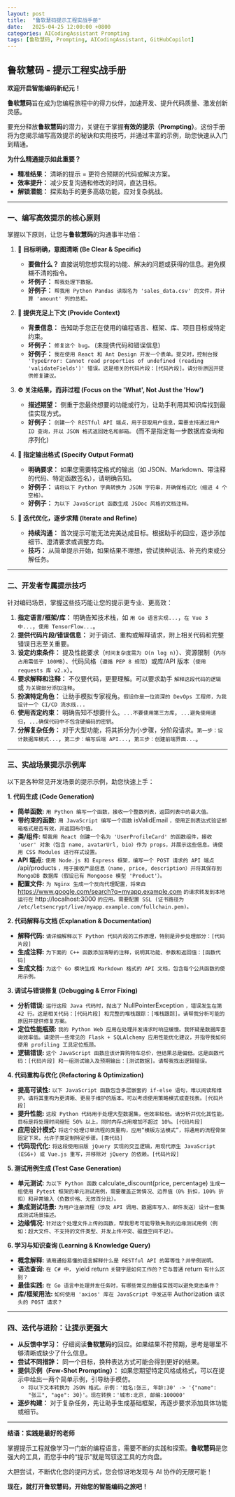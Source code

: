 ```yaml
---
layout: post
title:  "鲁软慧码提示工程实战手册"
date:   2025-04-25 12:00:00 +0800
categories: AICodingAssistant Prompting
tags: [鲁软慧码, Prompting, AICodingAssistant, GitHubCopilot]
---
```


## **鲁软慧码 - 提示工程实战手册**

**欢迎开启智能编码新纪元！**

**鲁软慧码**旨在成为您编程旅程中的得力伙伴，加速开发、提升代码质量、激发创新灵感。

要充分释放**鲁软慧码**的潜力，关键在于掌握**有效的提示（Prompting）**。这份手册将为您揭示编写高效提示的秘诀和实用技巧，并通过丰富的示例，助您快速从入门到精通。

**为什么精通提示如此重要？**

  * **精准结果：** 清晰的提示 = 更符合预期的代码或解决方案。
  * **效率提升：** 减少反复沟通和修改的时间，直达目标。
  * **解锁潜能：** 探索助手的更多高级功能，应对复杂挑战。

-----

### **一、编写高效提示的核心原则**

掌握以下原则，让您与**鲁软慧码**的沟通事半功倍：

1.  **🎯 目标明确，意图清晰 (Be Clear & Specific)**

      * **要做什么？** 直接说明您想实现的功能、解决的问题或获得的信息。避免模糊不清的指令。
      * **坏例子：** `帮我处理下数据。`
      * **好例子：** `帮我用 Python Pandas 读取名为 'sales_data.csv' 的文件，并计算 'amount' 列的总和。`

2.  **🧩 提供充足上下文 (Provide Context)**

      * **背景信息：** 告知助手您正在使用的编程语言、框架、库、项目目标或特定约束。
      * **坏例子：** `修复这个 bug。` (未提供代码和错误信息)
      * **好例子：** `我在使用 React 和 Ant Design 开发一个表单。提交时，控制台报 'TypeError: Cannot read properties of undefined (reading 'validateFields')' 错误。这是相关的代码片段：[代码片段]。请分析原因并提供修复建议。`

3.  **⚙️ 关注结果，而非过程 (Focus on the 'What', Not Just the 'How')**

      * **描述期望：** 侧重于您最终想要的功能或行为，让助手利用其知识库找到最佳实现方式。
      * **好例子：** `创建一个 RESTful API 端点，用于获取用户信息，需要支持通过用户 ID 查询，并以 JSON 格式返回姓名和邮箱。` (而不是指定每一步数据库查询和序列化)

4.  **📐 指定输出格式 (Specify Output Format)**

      * **明确要求：** 如果您需要特定格式的输出（如 JSON、Markdown、带注释的代码、特定函数签名），请明确告知。
      * **好例子：** `请将以下 Python 字典转换为 JSON 字符串，并确保格式化（缩进 4 个空格）。`
      * **好例子：** `为以下 JavaScript 函数生成 JSDoc 风格的文档注释。`

5.  **🔁 迭代优化，逐步求精 (Iterate and Refine)**

      * **持续沟通：** 首次提示可能无法完美达成目标。根据助手的回应，逐步添加细节、澄清要求或调整方向。
      * **技巧：** 从简单提示开始，如果结果不理想，尝试换种说法、补充约束或分解任务。

-----

### **二、开发者专属提示技巧**

针对编码场景，掌握这些技巧能让您的提示更专业、更高效：

1.  **指定语言/框架/库：** 明确告知技术栈，如 `用 Go 语言实现...`，`在 Vue 3 中...`，`使用 TensorFlow...`。
2.  **提供代码片段/错误信息：** 对于调试、重构或解释请求，附上相关代码和完整错误日志至关重要。
3.  **设定约束条件：** 提及性能要求（`时间复杂度需为 O(n log n)`）、资源限制（`内存占用需低于 100MB`）、代码风格（`遵循 PEP 8 规范`）或库/API 版本（`使用 requests 库 v2.x`）。
4.  **要求解释和注释：** 不仅要代码，更要理解。可以要求助手 `解释这段代码的逻辑` 或 `为关键部分添加注释`。
5.  **扮演特定角色：** 让助手模拟专家视角。`假设你是一位资深的 DevOps 工程师，为我设计一个 CI/CD 流水线...`
6.  **使用否定约束：** 明确告知不想要什么。`...不要使用第三方库`，`...避免使用递归`，`...确保代码中不包含硬编码的密钥`。
7.  **分解复杂任务：** 对于大型功能，将其拆分为小步骤，分阶段请求。`第一步：设计数据库模式...`，`第二步：编写后端 API...`，`第三步：创建前端界面...`。

-----

### **三、实战场景提示示例库**

以下是各种常见开发场景的提示示例，助您快速上手：

**1. 代码生成 (Code Generation)**

  * **简单函数:** `用 Python 编写一个函数，接收一个整数列表，返回列表中的最大值。`
  * **带约束的函数:** `用 JavaScript 编写一个函数` isValidEmail `，使用正则表达式验证邮箱格式是否有效，并返回布尔值。`
  * **类/组件:** `帮我用 React 创建一个名为 'UserProfileCard' 的函数组件，接收 'user' 对象（包含 name, avatarUrl, bio）作为 props，并展示这些信息。请使用 CSS Modules 进行样式设置。`
  * **API 端点:** `使用 Node.js 和 Express 框架，编写一个 POST 请求的 API 端点` /api/products `，用于接收产品信息（name, price, description）并将其保存到 MongoDB 数据库（假设已有 Mongoose 模型 'Product'）。`
  * **配置文件:** `为 Nginx 生成一个反向代理配置，将来自` https://www.google.com/search?q=myapp.example.com `的请求转发到本地运行在` http://localhost:3000 `的应用。需要配置 SSL (证书路径为 /etc/letsencrypt/live/myapp.example.com/fullchain.pem)。`

**2. 代码解释与文档 (Explanation & Documentation)**

  * **解释代码:** `请详细解释以下 Python 代码片段的工作原理，特别是异步处理部分：[代码片段]`
  * **生成注释:** `为下面的 C++ 函数添加清晰的注释，说明其功能、参数和返回值：[函数代码]`
  * **生成文档:** `为这个 Go 模块生成 Markdown 格式的 API 文档，包含每个公共函数的使用示例。`

**3. 调试与错误修复 (Debugging & Error Fixing)**

  * **分析错误:** `运行这段 Java 代码时，抛出了` NullPointerException `，错误发生在第 42 行。这是相关代码：[代码片段] 和完整的堆栈跟踪：[堆栈跟踪]。请帮我分析可能的原因并提供修复方案。`
  * **定位性能瓶颈:** `我的 Python Web 应用在处理并发请求时响应缓慢。我怀疑是数据库查询效率低。请提供一些常见的 Flask + SQLAlchemy 应用性能优化建议，并指导我如何使用 profiling 工具定位瓶颈。`
  * **逻辑错误:** `这个 JavaScript 函数应该计算购物车总价，但结果总是偏低。这是函数代码：[代码片段] 和一组测试输入及预期输出：[测试数据]。请帮我找出逻辑错误。`

**4. 代码重构与优化 (Refactoring & Optimization)**

  * **提高可读性:** `以下 JavaScript 函数包含多层嵌套的 if-else 语句，难以阅读和维护。请将其重构为更清晰、更易于维护的版本，可以考虑使用策略模式或查找表。[代码片段]`
  * **提升性能:** `这段 Python 代码用于处理大型数据集，但效率较低。请分析并优化其性能，目标是将处理时间缩短 50% 以上，同时内存占用增加不超过 10%。[代码片段]`
  * **应用设计模式:** `将这个处理订单流程的类重构，应用“模板方法模式”，将通用的流程骨架固定下来，允许子类定制特定步骤。[类代码]`
  * **代码现代化:** `将这段使用旧版 jQuery 实现的交互逻辑，用现代原生 JavaScript (ES6+) 或 Vue.js 重写，并移除对 jQuery 的依赖。[代码片段]`

**5. 测试用例生成 (Test Case Generation)**

  * **单元测试:** `为以下 Python 函数` calculate\_discount(price, percentage) `生成一组使用 Pytest 框架的单元测试用例，需要覆盖正常情况、边界值（0% 折扣，100% 折扣）和异常输入（负数价格、无效百分比）。 `
  * **集成测试场景:** `为用户注册流程（涉及 API 调用、数据库写入、邮件发送）设计一套集成测试场景描述。`
  * **边缘情况:** `针对这个处理文件上传的函数，帮我思考可能导致失败的边缘测试用例（例如：超大文件、不支持的文件类型、并发上传冲突、磁盘空间不足）。`

**6. 学习与知识查询 (Learning & Knowledge Query)**

  * **概念解释:** `请用通俗易懂的语言解释什么是 RESTful API 的幂等性？并举例说明。`
  * **语法查询:** `在 C# 中，` yield return `关键字是如何工作的？它与普通` return `有什么区别？`
  * **最佳实践:** `在 Go 语言中处理并发任务时，有哪些常见的最佳实践可以避免竞态条件？`
  * **库/框架用法:** `如何使用 'axios' 库在 JavaScript 中发送带` Authorization `请求头的 POST 请求？`

-----

### **四、迭代与进阶：让提示更强大**

  * **从反馈中学习：** 仔细阅读**鲁软慧码**的回应。如果结果不符预期，思考是哪里不够清晰或缺少了什么信息。
  * **尝试不同措辞：** 同一个目标，换种表达方式可能会得到更好的结果。
  * **提供示例（Few-Shot Prompting）：** 如果您期望特定风格或格式，可以在提示中给出一两个简单示例，引导助手模仿。
      * `将以下文本转换为 JSON 格式。示例：'姓名:张三, 年龄:30' -> '{"name": "张三", "age": 30}'。现在转换：'城市:北京, 邮编:100000'`
  * **逐步构建：** 对于复杂任务，先让助手生成基础框架，再逐步要求添加具体功能或细节。

-----

**结语：实践是最好的老师**

掌握提示工程就像学习一门新的编程语言，需要不断的实践和探索。**鲁软慧码**是您强大的工具，而您手中的“提示”就是驾驭这工具的方向盘。

大胆尝试，不断优化您的提问方式，您会惊讶地发现与 AI 协作的无限可能！

**现在，就打开鲁软慧码，开始您的智能编码之旅吧！**
